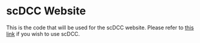 # scDCC Website

This is the code that will be used for the scDCC website. Please refer to [this link](https://github.com/ttgump/scDCC) if you wish to use scDCC.
